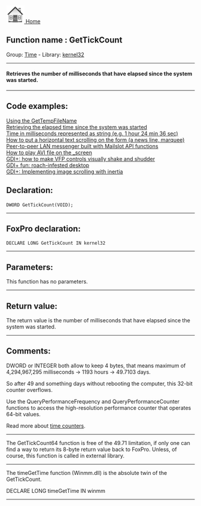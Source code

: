 [<img src="../../images/home.png"> Home ](https://github.com/VFPX/Win32API)  

## Function name : GetTickCount
Group: [Time](../../functions_group.md#Time)  -  Library: [kernel32](../../Libraries.md#kernel32)  
***  


#### Retrieves the number of milliseconds that have elapsed since the system was started.
***  


## Code examples:
[Using the GetTempFileName](../../samples/sample_016.md)  
[Retrieving the elapsed time since the system was started](../../samples/sample_066.md)  
[Time in milliseconds represented as string (e.g. 1 hour 24 min 36 sec)](../../samples/sample_105.md)  
[How to put a horizontal text scrolling on the form (a news line, marquee)](../../samples/sample_352.md)  
[Peer-to-peer LAN messenger built with Mailslot API functions](../../samples/sample_410.md)  
[How to play AVI file on the _screen](../../samples/sample_430.md)  
[GDI+: how to make VFP controls visually shake and shudder](../../samples/sample_526.md)  
[GDI+ fun: roach-infested desktop](../../samples/sample_548.md)  
[GDI+: Implementing image scrolling with inertia](../../samples/sample_595.md)  

## Declaration:
```foxpro  
DWORD GetTickCount(VOID);  
```  
***  


## FoxPro declaration:
```foxpro  
DECLARE LONG GetTickCount IN kernel32  
```  
***  


## Parameters:
This function has no parameters.  
***  


## Return value:
The return value is the number of milliseconds that have elapsed since the system was started.  
***  


## Comments:
DWORD or INTEGER both allow to keep 4 bytes, that means maximum of 4,294,967,295 milliseconds -> 1193 hours -> 49.7103 days.   
  
So after 49 and something days without rebooting the computer, this 32-bit counter overflows.  
  
Use the QueryPerformanceFrequency and QueryPerformanceCounter functions to access the high-resolution performance counter that operates 64-bit values.  
  
Read more about <a href="http://cs-www.bu.edu/groups/realtime/SRMS-NT/event_scheduling.htm">time counters</a>.  
  
* * *  
The GetTickCount64 function is free of the 49.71 limitation, if only one can find a way to return its 8-byte return value back to FoxPro. Unless, of course, this function is called in external library.  
  
* * *  
The timeGetTime function (Winmm.dll) is the absolute twin of the GetTickCount.  
<div class="precode">DECLARE LONG timeGetTime IN winmm</div>  
  
***  

